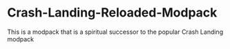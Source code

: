 # Crash-Landing-Reloaded-Modpack
This is a modpack that is a spiritual successor to the popular Crash Landing modpack

